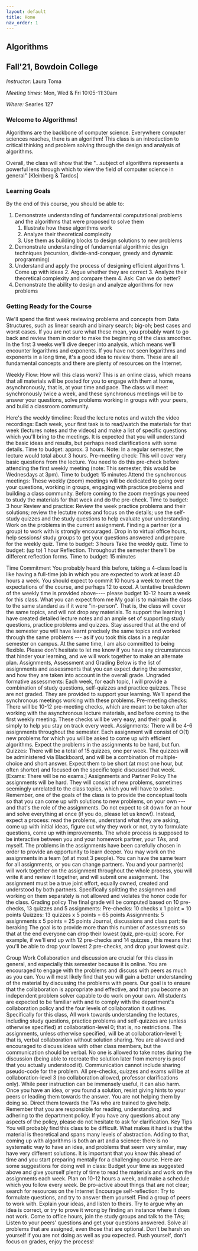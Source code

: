 ```yaml
---
layout: default 
title: Home 
nav_order: 1
---
```



## Algorithms
## Fall'21, Bowdoin College 

*Instructor:* Laura Toma 

*Meeting times:* Mon, Wed & Fri 10:05-11:30am

*Where:* Searles 127


### Welcome to Algorithms!


Algorithms are the backbone of computer science. Everywhere computer sciences reaches, there is an algorithm! This class is an introduction to critical thinking and problem solving through the design and analysis of algorithms.

Overall,  the class will show that the "...subject of algorithms represents a powerful lens through which to view the field of computer science in general" [Kleinberg & Tardos]

### Learning Goals

By the end of this course, you should be able to:

  1. Demonstrate understanding of fundamental computational problems and the algorithms that were proposed to solve them
      1. Illustrate how these algorithms work
      2. Analyze their theoretical complexity 
      3. Use them as building blocks to design solutions to new problems 
  2. Demonstrate understanding of fundamental algorithmic design techniques (recursion, divide-and-conquer, greedy and dynamic programming)
  3. Understand and apply the process of designing efficient algorithms
    1. Come up with ideas
    2. Argue whether they are correct
    3. Analyze their theoretical complexity and compare them
    4. Ask: Can we do better?
  4. Demonstrate the ability to design and analyze algorithms for new problems 


### Getting Ready for the Course

We'll spend the first week reviewing problems and concepts from Data Structures, such as linear search and binary search; big-oh; best cases and worst cases. If you are not sure what these mean, you probably want to go back and review them in order to make the beginning of the class smoother.  
In the first 3 weeks we'll dive deeper into analysis, which means we'll encounter logarithms and exponents. If you have not seen logarithms and exponents in a long time, it's a good idea to review them. 
These are all fundamental concepts and there are plenty of resources on the Internet. 

Weekly Flow: How will this class work?
This is an online class, which means that  all  materials will be posted for you to engage with them at home, asynchronously, that is, at your  time and pace. The class will meet synchronously twice a week, and these synchronous meetings will be to answer your questions, solve problems working in groups with your peers,  and build a classroom community.

Here's the weekly timeline:
Read the lecture notes and watch the video recordings:  Each week, your first task is to read/watch the materials for that week (lectures notes and the videos) and make a list of specific questions which you'll bring to the meetings.  It is expected that you will understand the basic ideas and results, but perhaps need clarifications with some details. 
           Time to budget: approx. 3 hours. Note: In a regular semester, the lecture would total about 3 hours. 
Pre-meeting check: This will cover very basic questions from the lecture. You need to do this pre-check before attending the first weekly meeting (note: This semester, this would be Wednesdays at 3pm). 
           Time to budget: 15 minutes
Attend the synchronous meetings: These weekly (zoom) meetings will be dedicated to going over your questions, working in groups, engaging with practice problems and building a class community. Before coming to the zoom meetings you need to study the materials for that week and do the pre-check.
           Time to budget: 3 hour
Review and  practice: Review  the week practice problems and their solutions; review the lectutre notes and focus on the details; use the self-study quizzes and the study questions to help evaluate your understanding. Work on the problems in the current assignment.   Finding a partner (or a group) to work with is strongly encouraged. Drop in to  virtual office hours, help sessions/ study groups to get your questions answered and prepare for the weekly quiz.
            Time to budget: 3 hours
Take the weekly quiz.
           Time to budget: (up to) 1 hour
Reflection. Throughout the semester there'll be different reflection forms.
           Time to budget: 15 minutes 

Time Commitment
You probably heard this before, taking a 4-class load is like having a full-time job in which you are expected to work at least 40 hours a week. You should expect to commit 10 hours a week to meet the expectations of the course, and perhaps 12 to excel. A tentative breakdown of the weekly time is provided above---- please budget 10-12 hours a week for this class.
What you can expect from me
My goal is to maintain the class to the same standard  as if it were "in-person". That is, the class will cover the same topics, and will not drop any materials. To support the learning I have created detailed lecture notes and an ample set of supporting study questions, practice problems and quizzes. Stay assured that at the end of the semester you will have learnt precisely the same topics and worked through the same problems --- as if you took this class  in a regular semester on campus. 
At the same time, I am also committed to being flexible. Please don't hesitate to let me know if you have any circumstances that hinder your learning, and we will work together to make an alternate plan.
Assignments, Assessment and Grading 
Below is the list of assignments and assessments that you can expect during the semester, and how they are taken into account in the overall grade. 
Ungraded formative assessments: Each week, for each topic,  I will provide a combination of study questions, self-quizzes and practice quizzes. These are not graded. They are provided to support your learning. We'll spend the synchronous meetings working with these problems. 
Pre-meeting checks:  There will be 10-12 pre-meeting checks, which are meant to be taken after working with the asynchronous lecture materials, and before coming to the first weekly meeting. These checks will be very easy, and their goal is simply to help you stay on track every week.
Assignments: There will be 4-6 assignments throughout the semester. Each assignment will consist of O(1) new problems for which you will be asked to come up with efficient algorithms. Expect the problems in the assignments to be hard, but fun. 
Quizzes: There will be a total of 15 quizzes, one per week. The quizzes will  be administered via Blackboard, and will be a combination of multiple-choice and short answer. Expect them to be short (at most one hour, but often shorter)  and focused on the specific topic discussed that week. 
[Exams: There will be no exams.]
Assignments and  Partner  Policy
The assignments will be hard. They will consist of new problems, sometimes seemingly unrelated to the class topics, which you will have to solve. Remember, one of the goals of the class is to provide the conceptual tools so that you can come up with solutions to new problems, on your own --- and that's the role of  the assignments.  Do not expect to sit down for an hour and solve everything at once (if you do, please let us know!). Instead, expect a process: read the problems, understand what they are asking, come up with initial ideas, figure out why they work or not, try to formulate questions, come up with improvements. The whole process is supposed to be interactive between you and your homework partner, your TAs, and myself. The problems in the assignments have been carefully chosen in order to provide an opportunity to learn deeper.
You may work on the assignments in a team (of at most 3 people). You can have the same team for all assignments, or you can change partners. You and your partner(s) will work together on the assignment throughout the whole process, you will write it and review it together, and will submit one assignment. The assignment must be a true joint effort, equally owned, created and understood by both partners. Specifically splitting the assignmen and working on them separately is not allowed and violates the honor code for the class.
Grading policy
The final grade will be computed based on 10 pre-checks, 13 quizzes and 5 assignments: 
Pre-checks:     10 checks x 1 point = 10 points
Quizzes:          13 quizzes x 5 points = 65 points
Assignments:    5 assignments x 5 points = 25 points
Journal, discussions and class part: tie beraking 
The goal is to provide more than this number of assessments so that at the end everyone can drop their lowest (quiz, pre-quiz) score. For example, if we'll end up with 12 pre-checks and 14 quizzes , this means that you'll be able to drop your lowest 2 pre-checks, and drop your lowest  quiz. 

Group Work
Collaboration and discussion are crucial for this class in general, and especially this semester because it is online. You are encouraged to engage with the problems and discuss with peers as much as you can. You will most likely find that you will gain a better understanding of the material by discussing the problems with peers.
Our goal is to ensure that the collaboration is appropriate and effective, and that you become an independent problem solver capable to do work on your own. All students are expected to be familiar with and to comply with the department's collaboration policy  and the four levels of collaboration it outlines. Specifically for this class,
All work towards understanding the lectures, including study questions, practice problems and self-quizzes are  (unless otherwise specified)  at collaboration-level 0; that is, no restrictions.
The assignments, unless otherwise specified, will be at collaboration-level 1; that is, verbal collaboration without solution sharing. You are allowed and encouraged to discuss ideas with other class members, but the communication should be verbal. No one is allowed to take notes during the discussion (being able to recreate the solution later from memory is proof that you actually understood it). Communication cannot include sharing pseudo-code for the problem.
All pre-checks, quizzes and exams will be at collaboration-level 3 (no collaboration allowed, professor clarifications only).
While peer instruction can be immensely useful, it can also harm. Once you have an idea, or you found a solution, resist giving hints to your peers or leading them towards the answer. You are not helping them by doing so. Direct them towards the TAs who are trained to give help.
Remember that you are responsible for reading, understanding, and adhering to the department policy. If you have any questions about any aspects of the policy, please do not hesitate to ask for clarification.
Key Tips
You will probably find this class to be difficult. What makes it hard is that the material is theoretical and spans many levels of abstraction. Adding to that, coming up with algorithms is both an art and a science: there is no systematic way to have an idea, and problems that seem very similar, may have very different solutions. It is important that you know this ahead of time and you start preparing mentally for a challenging course.
Here are some suggestions for doing well in class:
Budget your time as suggested above and give yourself plenty of time to read the materials and work on the assignments each week. Plan on 10-12 hours a week, and make a schedule which you follow every week. 
Be pro-active about things that are not clear; search for resources on the Internet
Encourage self-reflection: Try to formulate questions, and try to answer them yourself.
Find a group of peers to work with. Explain your ideas, and listen to theirs. Try to argue why an idea is correct, or try to prove it wrong by finding an instance where it does not work.
Come to office hours, join the study groups and talk to the TAs; Listen to your peers' questions and get your questions answered.
Solve all problems that are assigned, even those that are optional.
Don't be harsh on yourself if you are not doing as well as you expected. Push yourself, don't focus on grades, enjoy the process!

